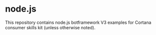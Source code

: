 
# node.js #

This repository contains node.js botframework V3 examples for Cortana consumer skills kit (unless otherwise noted).
